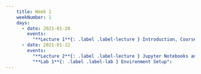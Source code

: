 ```yaml
---
    title: Week 1
    weekNumber: 1
    days:
      - date: 2021-01-20
        events:
          "**Lecture 1**{: .label .label-lecture } Introduction, Course Overview":
      - date: 2021-01-22
        events:
          "**Lecture 2**{: .label .label-lecture } Jupyter Notebooks and Arithmetic":
          "**Lab 1**{: .label .label-lab } Environment Setup":
---
```

